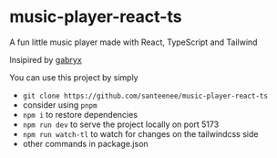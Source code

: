 # music-player-react-ts

A fun little music player made with React, TypeScript and Tailwind

Insipired by [gabryx](https://GitHub.com/therealgabryx)

You can use this project by simply 
- `git clone https://github.com/santeenee/music-player-react-ts`
- consider using `pnpm`
- `npm i` to restore dependencies
- `npm run dev` to serve the project locally on port 5173
- `npm run watch-tl` to watch for changes on the tailwindcss side
- other commands in package.json


